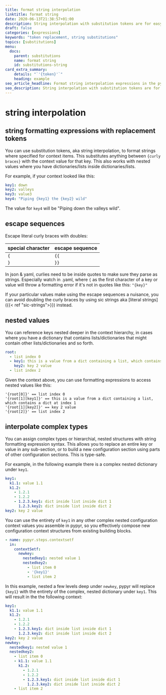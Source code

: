 ```yaml
---
title: format string interpolation
linktitle: format string
date: 2020-06-13T21:38:57+01:00
description: String interpolation with substitution tokens are for easy value replacement inside a pipeline workflow. Works with complex types, not just strings.
draft: false
categories: [expressions]
keywords: "token replacement, string substitutions"
topics: [substitutions]
menu:
  docs:
    parent: substitutions
    name: format string
    id: substitutions-string
card_extra_summary:
    details: "`'{token}'`"
    heading: example
seo_article_headline: Format string interpolation expressions in the pypyr task-runner.
seo_description: String interpolation with substitution tokens are for easy type-safe value replacement inside a pipeline workflow.
---
```

# string interpolation
## string formatting expressions with replacement tokens
You can use substitution tokens, aka string interpolation, to format strings 
where specified for context items. This substitutes anything between `{curly
braces}` with the context value for that key. This also works with nested values
where you have dictionaries/lists inside dictionaries/lists. 

For example, if your context looked like this:

```yaml
key1: down
key2: valleys
key3: value3
key4: "Piping {key1} the {key2} wild"
```

The value for `key4` will be "Piping down the valleys wild".

## escape sequences
Escape literal curly braces with doubles: 

| special character | escape sequence |
| ----------------- | --------------- |
| `{`               | `{{`            |
| `}`               | `}}`            |

In json & yaml, curlies need to be inside quotes to make sure they parse
as strings. Especially watch in .yaml, where `{` as the first character of
a key or value will throw a formatting error if it's not in quotes like
this: `"{key}"`

If your particular values make using the escape sequences a nuisance, you can
avoid doubling the curly braces by using sic strings aka [literal strings]({{< ref "sic-strings">}}) 
instead.

## nested values
You can reference keys nested deeper in the context hierarchy, in
cases where you have a dictionary that contains lists/dictionaries that
might contain other lists/dictionaries and so forth.

```yaml
root:
  - list index 0
  - key1: this is a value from a dict containing a list, which contains a dict at index 1
    key2: key 2 value
  - list index 2
```

Given the context above, you can use formatting expressions to access
nested values like this:

```text
'{root[0]}' == list index 0
'{root[1][key1]}' == this is a value from a dict containing a list, which contains a dict at index 1
'{root[1][key2]}' == key 2 value
'{root[2]}' == list index 2
```

## interpolate complex types
You can assign complex types or hierarchial, nested structures with string 
formatting expression syntax. This allows you to replace an entire key or 
value in any sub-section, or to build a new configuration section using parts
of other configuration sections. This is type-safe. 

For example, in the following example there is a complex nested dictionary 
under `key1`. 

```yaml
key1:
  k1.1: value 1.1
  k1.2: 
    - 1.2.1
    - 1.2.2
    - 1.2.3.key1: dict inside list inside dict 1
      1.2.3.key2: dict inside list inside dict 2
key2: key 2 value
```

You can use the entirety of `key1` in any other complex nested configuration 
context values you assemble in pypyr, so you effectively compose new 
configuration context structures from existing building blocks.

```yaml
- name: pypyr.steps.contextsetf
  in:
    contextSetf: 
      newkey:
        nestedkey1: nested value 1
        nestedkey2:
          - list item 0
          - '{key1}'
          - list item 2
```

In this example, nested a few levels deep under `newkey`, pypyr will
replace `{key1}` with the entirety of the complex, nested dictionary under 
`key1`. This will result in the the following context:

```yaml
key1:
  k1.1: value 1.1
  k1.2: 
    - 1.2.1
    - 1.2.2
    - 1.2.3.key1: dict inside list inside dict 1
      1.2.3.key2: dict inside list inside dict 2
key2: key 2 value
newkey:
  nestedkey1: nested value 1
  nestedkey2:
    - list item 0
    - k1.1: value 1.1
      k1.2: 
        - 1.2.1
        - 1.2.2
        - 1.2.3.key1: dict inside list inside dict 1
          1.2.3.key2: dict inside list inside dict 2
    - list item 2
```